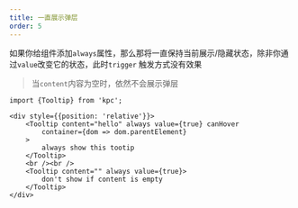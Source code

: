 ```yaml
---
title: 一直展示弹层 
order: 5
---
```


如果你给组件添加`always`属性，那么那将一直保持当前展示/隐藏状态，除非你通过`value`改变它的状态，此时`trigger`
触发方式没有效果

> 当`content`内容为空时，依然不会展示弹层

```vdt
import {Tooltip} from 'kpc';

<div style={{position: 'relative'}}>
    <Tooltip content="hello" always value={true} canHover 
        container={dom => dom.parentElement}
    >
        always show this tootip 
    </Tooltip>
    <br /><br />
    <Tooltip content="" always value={true}>
        don't show if content is empty
    </Tooltip>
</div>
```
